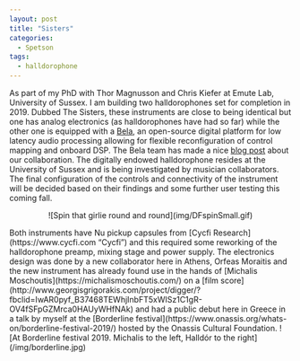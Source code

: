 ```yaml
---
layout: post
title: "Sisters"
categories:
  - Spetson
tags:
  - halldorophone
---
```

As part of my PhD with Thor Magnusson and Chris Kiefer at Emute Lab, University of Sussex. I am building two halldorophones set for completion in 2019. Dubbed The Sisters, these instruments are close to being identical but one has analog electronics (as halldorophones have had so far) while the other one is equipped with a [Bela](https://bela.io), an open-source digital platform for low latency audio processing allowing for flexible reconfiguration of control mapping and onboard DSP. The Bela team has made a nice [blog post](https://blog.bela.io/2019/03/14/halldorophone-feedback-and-bela/) about our collaboration.
The digitally endowed halldorophone resides at the University of Sussex and is being investigated by musician collaborators. The final configuration of the controls and connectivity of the instrument will be decided based on their findings and some further user testing this coming fall.
<p align="center">
![Spin that girlie round and round](img/DFspinSmall.gif)
</p>
Both instruments have Nu pickup capsules from [Cycfi Research](https://www.cycfi.com “Cycfi”) and this required some reworking of the halldorophone preamp, mixing stage and power supply. The electronics design was done by a new collaborator here in Athens, Orfeas Moraitis and the new instrument has already found use in the hands of [Michalis Moschoutis](https://michalismoschoutis.com/) on a [film score](http://www.georgisgrigorakis.com/project/digger/?fbclid=IwAR0pyf_B37468TEWhjInbFT5xWISz1C1gR-OV4fSFpGZMrca0HAUyWHfNAk) and had a public debut here in Greece in a talk by myself at the [Borderline festival](https://www.onassis.org/whats-on/borderline-festival-2019/) hosted by the Onassis Cultural Foundation.
![At Borderline festival 2019. Michalis to the left, Halldór to the right](/img/borderline.jpg)
